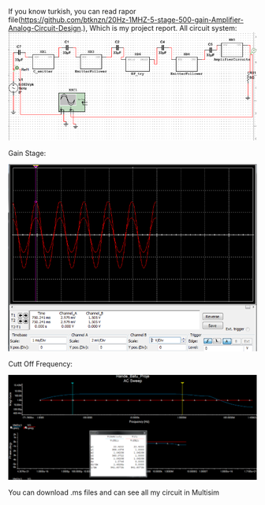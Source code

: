 If you know turkish, you can read rapor file(https://github.com/btknzn/20Hz-1MHZ-5-stage-500-gain-Amplifier-Analog-Circuit-Design.), Which is my project report.
All circuit system:
![alt text](https://github.com/btknzn/20Hz-1MHZ-5-stage-500-gain-Amplifier-Analog-Circuit-Design./blob/master/B%C3%BCt%C3%BCn%20Devre.PNG)

Gain Stage:

![alt text](https://github.com/btknzn/20Hz-1MHZ-5-stage-500-gain-Amplifier-Analog-Circuit-Design./blob/master/Gain.PNG)

Cutt Off Frequency:

![alt text](https://github.com/btknzn/20Hz-1MHZ-5-stage-500-gain-Amplifier-Analog-Circuit-Design./blob/master/CuttofFrequency.PNG)

You can download .ms files and can see all my circuit in Multisim
